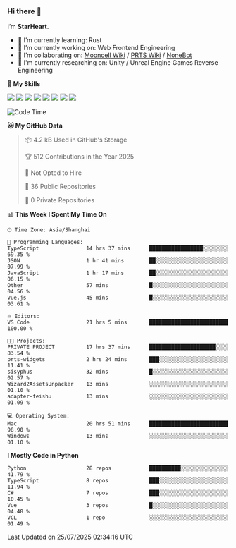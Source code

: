 ### Hi there 👋

I’m **StarHeart**.

- 🌱 I’m currently learning: Rust
- 🔭 I’m currently working on: Web Frontend Engineering
- 👯 I’m collaborating on: [Mooncell Wiki](https://fgo.wiki/) / [PRTS Wiki](http://prts.wiki/) / [NoneBot](https://github.com/nonebot)
- 🔬 I'm currently researching on: Unity / Unreal Engine Games Reverse Engineering

🌟 **My Skills**

![](https://img.shields.io/badge/-Python-3e74a2?style=flat-square&logo=Python&logoColor=fff)
![](https://img.shields.io/badge/-Node.js-339933?style=flat-square&logo=node.js&logoColor=fff)
![](https://img.shields.io/badge/-Vue-4fc08d?style=flat-square&logo=vue.js&logoColor=fff)
![](https://img.shields.io/badge/-React-2d98ce?style=flat-square&logo=React&logoColor=fff)
![](https://img.shields.io/badge/-TypeScript-3178C6?style=flat-square&logo=TypeScript&logoColor=fff)
![](https://img.shields.io/badge/-Docker-2496ED?style=flat-square&logo=Docker&logoColor=fff)
![](https://img.shields.io/badge/-Linux-000000?style=flat-square&logo=Linux&logoColor=fff)
![](https://img.shields.io/badge/-Dotnet-512bd4?style=flat-square&logo=.net&logoColor=fff)

<!--START_SECTION:waka-->
![Code Time](http://img.shields.io/badge/Code%20Time-1%2C662%20hrs%2040%20mins-blue)

**🐱 My GitHub Data** 

> 📦 4.2 kB Used in GitHub's Storage 
 > 
> 🏆 512 Contributions in the Year 2025
 > 
> 🚫 Not Opted to Hire
 > 
> 📜 36 Public Repositories 
 > 
> 🔑 0 Private Repositories 
 > 
📊 **This Week I Spent My Time On** 

```text
🕑︎ Time Zone: Asia/Shanghai

💬 Programming Languages: 
TypeScript               14 hrs 37 mins      █████████████████░░░░░░░░   69.35 % 
JSON                     1 hr 41 mins        ██░░░░░░░░░░░░░░░░░░░░░░░   07.99 % 
JavaScript               1 hr 17 mins        ██░░░░░░░░░░░░░░░░░░░░░░░   06.15 % 
Other                    57 mins             █░░░░░░░░░░░░░░░░░░░░░░░░   04.56 % 
Vue.js                   45 mins             █░░░░░░░░░░░░░░░░░░░░░░░░   03.61 % 

🔥 Editors: 
VS Code                  21 hrs 5 mins       █████████████████████████   100.00 % 

🐱‍💻 Projects: 
PRIVATE PROJECT          17 hrs 37 mins      █████████████████████░░░░   83.54 % 
prts-widgets             2 hrs 24 mins       ███░░░░░░░░░░░░░░░░░░░░░░   11.41 % 
sisyphus                 32 mins             █░░░░░░░░░░░░░░░░░░░░░░░░   02.57 % 
Wizard2AssetsUnpacker    13 mins             ░░░░░░░░░░░░░░░░░░░░░░░░░   01.10 % 
adapter-feishu           13 mins             ░░░░░░░░░░░░░░░░░░░░░░░░░   01.09 % 

💻 Operating System: 
Mac                      20 hrs 51 mins      █████████████████████████   98.90 % 
Windows                  13 mins             ░░░░░░░░░░░░░░░░░░░░░░░░░   01.10 % 
```

**I Mostly Code in Python** 

```text
Python                   28 repos            ██████████░░░░░░░░░░░░░░░   41.79 % 
TypeScript               8 repos             ███░░░░░░░░░░░░░░░░░░░░░░   11.94 % 
C#                       7 repos             ███░░░░░░░░░░░░░░░░░░░░░░   10.45 % 
Vue                      3 repos             █░░░░░░░░░░░░░░░░░░░░░░░░   04.48 % 
VCL                      1 repo              ░░░░░░░░░░░░░░░░░░░░░░░░░   01.49 % 
```




 Last Updated on 25/07/2025 02:34:16 UTC
<!--END_SECTION:waka-->
